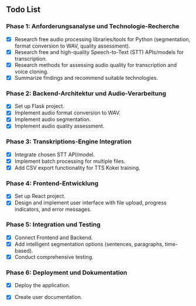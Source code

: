 ## Todo List

### Phase 1: Anforderungsanalyse und Technologie-Recherche
- [x] Research free audio processing libraries/tools for Python (segmentation, format conversion to WAV, quality assessment).
- [x] Research free and high-quality Speech-to-Text (STT) APIs/models for transcription.
- [x] Research methods for assessing audio quality for transcription and voice cloning.
- [x] Summarize findings and recommend suitable technologies.

### Phase 2: Backend-Architektur und Audio-Verarbeitung
- [x] Set up Flask project.
- [x] Implement audio format conversion to WAV.
- [x] Implement audio segmentation.
- [x] Implement audio quality assessment.

### Phase 3: Transkriptions-Engine Integration
- [x] Integrate chosen STT API/model.
- [x] Implement batch processing for multiple files.
- [x] Add CSV export functionality for TTS Kokei training.

### Phase 4: Frontend-Entwicklung
- [x] Set up React project.
- [x] Design and implement user interface with file upload, progress indicators, and error messages.

### Phase 5: Integration und Testing
- [x] Connect Frontend and Backend.
- [x] Add intelligent segmentation options (sentences, paragraphs, time-based).
- [x] Conduct comprehensive testing.

### Phase 6: Deployment und Dokumentation
- [x] Deploy the application.
- [x] Create user documentation.

